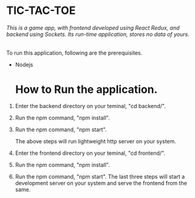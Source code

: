 # TIC-TAC-TOE
###### This is a game app, with frontend developed using React Redux, and backend using Sockets. Its run-time application, stores no data of yours.

To run this application, following are the prerequisites.
* Nodejs

    # How to Run the application.
1. Enter the backend directory on your teminal, "cd backend/".
2. Run the npm command, "npm install".
3. Run the npm command, "npm start".

    The above steps will run lightweight http server on your system.

4. Enter the frontend directory on your teminal, "cd frontend/".
5. Run the npm command, "npm install".
6. Run the npm command, "npm start".
    The last three steps will start a development server on your system and serve the frontend from the same.
